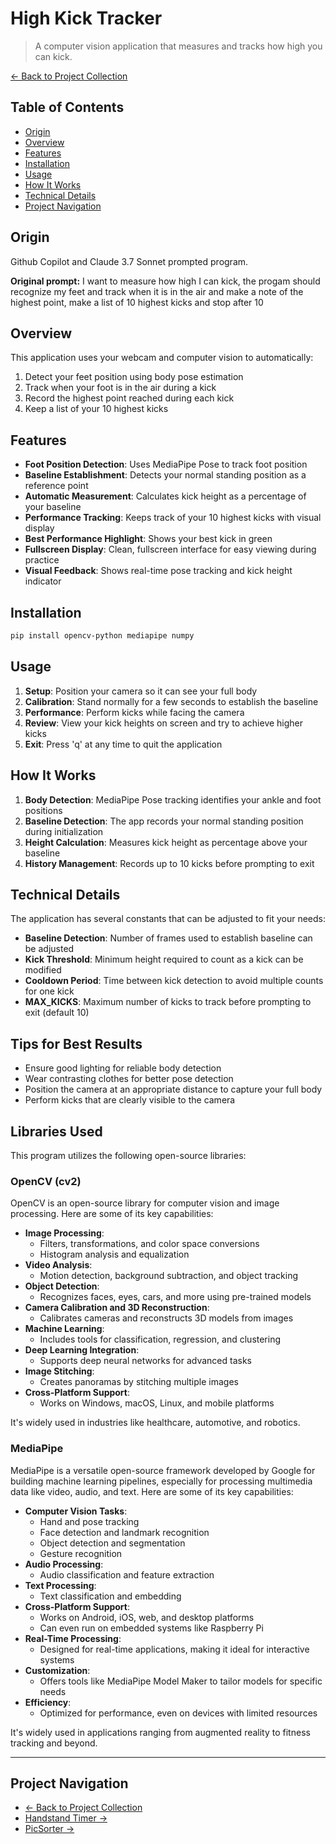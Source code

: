 # High Kick Tracker

> A computer vision application that measures and tracks how high you can kick.

[← Back to Project Collection](../README.md)

## Table of Contents
- [Origin](#origin)
- [Overview](#overview)
- [Features](#features)
- [Installation](#installation)
- [Usage](#usage)
- [How It Works](#how-it-works)
- [Technical Details](#technical-details)
- [Project Navigation](#project-navigation)

## Origin
Github Copilot and Claude 3.7 Sonnet prompted program.

**Original prompt:**
I want to measure how high I can kick, the progam should recognize my feet and track when it is in the air and make a note of the highest point, make a list of 10 highest kicks and stop after 10


## Overview

This application uses your webcam and computer vision to automatically:

1. Detect your feet position using body pose estimation
2. Track when your foot is in the air during a kick
3. Record the highest point reached during each kick
4. Keep a list of your 10 highest kicks

## Features

- **Foot Position Detection**: Uses MediaPipe Pose to track foot position
- **Baseline Establishment**: Detects your normal standing position as a reference point
- **Automatic Measurement**: Calculates kick height as a percentage of your baseline
- **Performance Tracking**: Keeps track of your 10 highest kicks with visual display
- **Best Performance Highlight**: Shows your best kick in green
- **Fullscreen Display**: Clean, fullscreen interface for easy viewing during practice
- **Visual Feedback**: Shows real-time pose tracking and kick height indicator

## Installation

```powershell
pip install opencv-python mediapipe numpy
```

## Usage

1. **Setup**: Position your camera so it can see your full body
2. **Calibration**: Stand normally for a few seconds to establish the baseline
3. **Performance**: Perform kicks while facing the camera
4. **Review**: View your kick heights on screen and try to achieve higher kicks
5. **Exit**: Press 'q' at any time to quit the application

## How It Works

1. **Body Detection**: MediaPipe Pose tracking identifies your ankle and foot positions
2. **Baseline Detection**: The app records your normal standing position during initialization
3. **Height Calculation**: Measures kick height as percentage above your baseline
4. **History Management**: Records up to 10 kicks before prompting to exit

## Technical Details

The application has several constants that can be adjusted to fit your needs:

- **Baseline Detection**: Number of frames used to establish baseline can be adjusted
- **Kick Threshold**: Minimum height required to count as a kick can be modified
- **Cooldown Period**: Time between kick detection to avoid multiple counts for one kick
- **MAX_KICKS**: Maximum number of kicks to track before prompting to exit (default 10)

## Tips for Best Results

- Ensure good lighting for reliable body detection
- Wear contrasting clothes for better pose detection
- Position the camera at an appropriate distance to capture your full body
- Perform kicks that are clearly visible to the camera

## Libraries Used

This program utilizes the following open-source libraries:

### OpenCV (cv2)
OpenCV is an open-source library for computer vision and image processing. Here are some of its key capabilities:

- **Image Processing**:
  - Filters, transformations, and color space conversions
  - Histogram analysis and equalization
- **Video Analysis**:
  - Motion detection, background subtraction, and object tracking
- **Object Detection**:
  - Recognizes faces, eyes, cars, and more using pre-trained models
- **Camera Calibration and 3D Reconstruction**:
  - Calibrates cameras and reconstructs 3D models from images
- **Machine Learning**:
  - Includes tools for classification, regression, and clustering
- **Deep Learning Integration**:
  - Supports deep neural networks for advanced tasks
- **Image Stitching**:
  - Creates panoramas by stitching multiple images
- **Cross-Platform Support**:
  - Works on Windows, macOS, Linux, and mobile platforms

It's widely used in industries like healthcare, automotive, and robotics.

### MediaPipe
MediaPipe is a versatile open-source framework developed by Google for building machine learning pipelines, especially for processing multimedia data like video, audio, and text. Here are some of its key capabilities:

- **Computer Vision Tasks**:
  - Hand and pose tracking
  - Face detection and landmark recognition
  - Object detection and segmentation
  - Gesture recognition
- **Audio Processing**:
  - Audio classification and feature extraction
- **Text Processing**:
  - Text classification and embedding
- **Cross-Platform Support**:
  - Works on Android, iOS, web, and desktop platforms
  - Can even run on embedded systems like Raspberry Pi
- **Real-Time Processing**:
  - Designed for real-time applications, making it ideal for interactive systems
- **Customization**:
  - Offers tools like MediaPipe Model Maker to tailor models for specific needs
- **Efficiency**:
  - Optimized for performance, even on devices with limited resources

It's widely used in applications ranging from augmented reality to fitness tracking and beyond.

---

## Project Navigation

- [← Back to Project Collection](../README.md)
- [Handstand Timer →](../handstandtimer/main.md)
- [PicSorter →](../picsorter/main.md)
